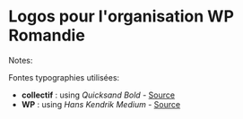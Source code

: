 # Logos pour l'organisation WP Romandie

Notes: 

Fontes typographies utilisées:

- **collectif** : using *Quicksand Bold* - [Source](https://www.fontsquirrel.com/fonts/quicksand)
- **WP** : using *Hans Kendrik Medium* - [Source](https://sellfy.com/p/YcMa/)